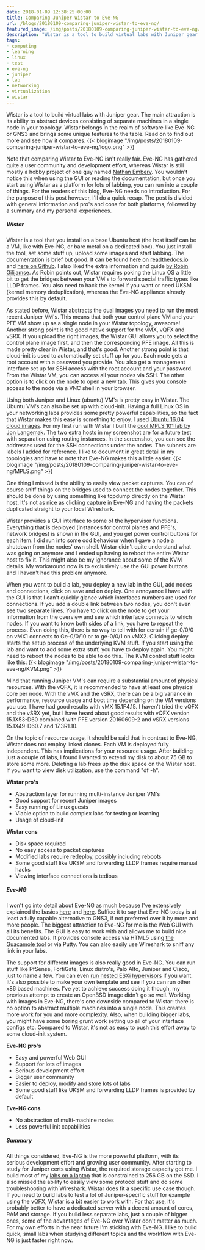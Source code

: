 ```yaml
---
date: 2018-01-09 12:38:25+00:00
title: Comparing Juniper Wistar to Eve-NG
url: /blogs/20180109-comparing-juniper-wistar-to-eve-ng/
featured_image: /img/posts/20180109-comparing-juniper-wistar-to-eve-ng/logo.png
description: "Wistar is a tool to build virtual labs with Juniper gear. This makes Wistar an alternative for Eve-NG. You can read all about how they compare right here."
tags:
- computing
- learning
- linux
- test
- eve-ng
- juniper
- lab
- networking
- virtualization
- wistar
---
```


Wistar is a tool to build virtual labs with Juniper gear. The main attraction is its ability to abstract devices consisting of separate machines in a single node in your topology. Wistar belongs in the realm of software like Eve-NG or GNS3 and brings some unique features to the table. Read on to find out more and see how it compares.
{{< blogimage "/img/posts/20180109-comparing-juniper-wistar-to-eve-ng/logo.png" >}}
<!-- more -->
Note that comparing Wistar to Eve-NG isn't really fair. Eve-NG has gathered quite a user community and development effort, whereas Wistar is still mostly a hobby project of one guy named [Nathan Embery](https://www.linkedin.com/in/nathan-embery-7541821/). You wouldn't notice this when using the GUI or reading the documentation, but once you start using Wistar as a platform for lots of labbing, you can run into a couple of things.
For the readers of this blog, Eve-NG needs no introduction. For the purpose of this post however, I'll do a quick recap. The post is divided with general information and pro's and cons for both platforms, followed by a summary and my personal experiences.

##### Wistar
Wistar is a tool that you install on a base Ubuntu host (the host itself can be a VM, like with Eve-NG, or bare metal on a dedicated box). You just install the tool, set some stuff up, upload some images and start labbing. The documentation is brief but good. It can be found [here on readthedocs.io](https://wistar.readthedocs.io/en/latest/) and [here on Github](https://github.com/Juniper/wistar). I also liked the extra information and guide [by Robin Gilijamse](https://interestingtraffic.nl/2017/11/16/playing-around-with-wistar/). As Robin points out, Wistar requires poking the Linux OS a little bit to get the bridges between your VM's to forward special traffic types like LLDP frames. You also need to hack the kernel if you want or need UKSM (kernel memory deduplication), whereas the Eve-NG appliance already provides this by default.

As stated before, Wistar abstracts the dual images you need to run the most recent Juniper VM's. This means that both your control plane VM and your PFE VM show up as a single node in your Wistar topology, awesome! Another strong point is the good native support for the vMX, vQFX and vSRX. If you upload the right images, the Wistar GUI allows you to select the control plane image first, and then the corresponding PFE image. All this is made pretty clear in Wistar, and that's good. Another strong point is that cloud-init is used to automatically set stuff up for you. Each node gets a root account with a password you provide. You also get a management interface set up for SSH access with the root account and your password. From the Wistar VM, you can access all your nodes via SSH. The other option is to click on the node to open a new tab. This gives you console access to the node via a VNC shell in your browser.

Using both Juniper and Linux (ubuntu) VM's is pretty easy in Wistar. The Ubuntu VM's can also be set up with cloud-init. Having a full Linux OS in your networking labs provides some pretty powerful capabilities, so the fact that Wistar makes this easy is something to enjoy. I used [Ubuntu 16.04 cloud images](https://cloud-images.ubuntu.com/). For my first run with Wistar I built the [cool MPLS 101 lab by Jon Langemak](http://www.dasblinkenlichten.com/mpls-101-the-basics/). The two extra hosts in my screenshot are for a future test with separation using routing instances. In the screenshot, you can see the addresses used for the SSH connections under the nodes. The subnets are labels I added for reference. I like to document in great detail in my topologies and have to note that Eve-NG makes this a little easier.
{{< blogimage "/img/posts/20180109-comparing-juniper-wistar-to-eve-ng/MPLS.png" >}}

One thing I missed is the ability to easily view packet captures. You can of course sniff things on the bridges used to connect the nodes together. This should be done by using something like tcpdump directly on the Wistar host. It's not as nice as clicking capture in Eve-NG and having the packets duplicated straight to your local Wireshark.

Wistar provides a GUI interface to some of the hypervisor functions. Everything that is deployed (instances for control planes and PFE's, network bridges) is shown in the GUI, and you get power control buttons for each item. I did run into some odd behaviour when I gave a node a shutdown from the nodes' own shell. Wistar didn't quite understand what was going on anymore and I ended up having to reboot the entire Wistar host to fix it. This might also be my ignorance about some of the KVM details. My workaround now is to exclusively use the GUI power buttons and I haven't had this problem anymore.

When you want to build a lab, you deploy a new lab in the GUI, add nodes and connections, click on save and on deploy. One annoyance I have with the GUI is that I can't quickly glance which interfaces numbers are used for connections. If you add a double link between two nodes, you don't even see two separate lines. You have to click on the node to get your information from the overview and see which interface connects to which nodes. If you want to know both sides of a link, you have to repeat the process. Even doing this, there is no way to tell with for certain if ge-0/0/0 on vMX1 connects to Ge-0/0/10 or to ge-0/0/1 on vMX2.
Clicking deploy starts the setup process of the underlying KVM stuff. If you start using the lab and want to add some extra stuff, you have to deploy again. You might need to reboot the nodes to be able to do this. The KVM control stuff looks like this:
{{< blogimage "/img/posts/20180109-comparing-juniper-wistar-to-eve-ng/KVM.png" >}}

Mind that running Juniper VM's can require a substantial amount of physical resources. With the vQFX, it is recommended to have at least one physical core per node. With the vMX and the vSRX, there can be a big variance in performance, resource usage and boot time depending on the VM versions you use. I have had good results with vMX 15.1F4.15. I haven't tried the vQFX and the vSRX yet, but I have heard about good results with vQFX version 15.1X53-D60 combined with PFE version 20160609-2 and vSRX versions 15.1X49-D60.7 and 17.3R1.10.

On the topic of resource usage, it should be said that in contrast to Eve-NG, Wistar does not employ linked clones. Each VM is deployed fully independent. This has implications for your resource usage. After building just a couple of labs, I found I wanted to extend my disk to about 75 GB to store some more. Deleting a lab frees up the disk space on the Wistar host. If you want to view disk utilization, use the command "df -h". 

**Wistar pro's**

  * Abstraction layer for running multi-instance Juniper VM's
  * Good support for recent Juniper images
  * Easy running of Linux guests
  * Viable option to build complex labs for testing or learning
  * Usage of cloud-init

**Wistar cons**

  * Disk space required
  * No easy access to packet captures
  * Modified labs require redeploy, possibly including reboots
  * Some good stuff like UKSM and forwarding LLDP frames require manual hacks
  * Viewing interface connections is tedious

##### Eve-NG
I won't go into detail about Eve-NG as much because I've extensively explained the basics [here](https://www.lab-time.it/2017/04/11/setting-up-the-successor-to-unetlab-eve-ng/) and [here](https://www.lab-time.it/2017/04/15/tips-and-tricks-for-a-mobile-eve-ng-lab/). Suffice it to say that Eve-NG today is at least a fully capable alternative to GNS3, if not preferred over it by more and more people. The biggest attraction to Eve-NG for me is the Web GUI with all its benefits. The GUI is easy to work with and allows me to build nice documented labs. It provides console access via HTML5 using [the Guacamole tool](http://guacamole.apache.org/) or via Putty. You can also easily use Wireshark to sniff any link in your labs.

The support for different images is also really good in Eve-NG. You can run stuff like PfSense, FortiGate, Linux distro's, Palo Alto, Juniper and Cisco, just to name a few. You can even [run nested ESXi hypervisors](https://interestingtraffic.nl/2017/03/21/running-esxi-nodes-in-eve-ng/) if you want. It's also possible to make your own template and see if you can run other x86 based machines. I've yet to achieve success doing it though, my previous attempt to create an OpenBSD image didn't go so well. Working with images in Eve-NG, there's one downside compared to Wistar: there is no option to abstract multiple machines into a single node. This creates more work for you and more complexity. Also, when building bigger labs, you might have some boring grunt work setting up all of your interface configs etc. Compared to Wistar, it's not as easy to push this effort away to some cloud-init system.

**Eve-NG pro's**

  * Easy and powerful Web GUI
  * Support for lots of images
  * Serious development effort
  * Bigger user community
  * Easier to deploy, modify and store lots of labs
  * Some good stuff like UKSM and forwarding LLDP frames is provided by default

**Eve-NG cons**

  * No abstraction of multi-machine nodes
  * Less powerful init capabilities

##### Summary
All things considered, Eve-NG is the more powerful platform, with its serious development effort and growing user community. After starting to study for Juniper certs using Wistar, the required storage capacity got me. I build most of my [labs on a laptop](https://www.lab-time.it/2017/04/15/tips-and-tricks-for-a-mobile-eve-ng-lab/) that is constrained to 256 GB on the SSD. I also missed the ability to easily view some protocol stuff and do some troubleshooting with Wireshark. Wistar does fit a specific use case though. If you need to build labs to test a lot of Juniper-specific stuff for example using the vQFX, Wistar is a bit easier to work with. For that use, it's probably better to have a dedicated server with a decent amount of cores, RAM and storage. If you build less separate labs, just a couple of bigger ones, some of the advantages of Eve-NG over Wistar don't matter as much. For my own efforts in the near future I'm sticking with Eve-NG. I like to build quick, small labs when studying different topics and the workflow with Eve-NG is just faster right now.
